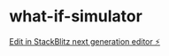 # what-if-simulator

[Edit in StackBlitz next generation editor ⚡️](https://stackblitz.com/~/github.com/rev2018/what-if-simulator)